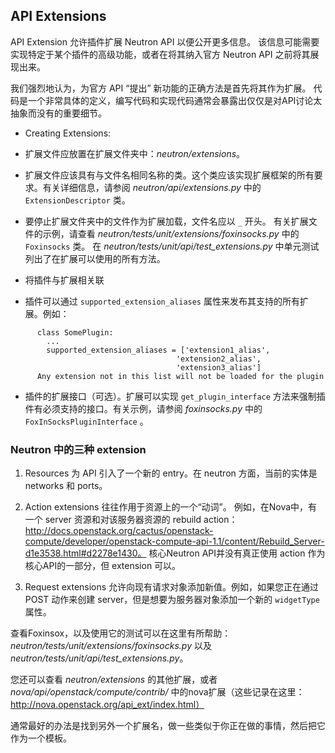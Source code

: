 ## API Extensions

API Extension 允许插件扩展 Neutron API 以便公开更多信息。 该信息可能需要实现特定于某个插件的高级功能，或者在将其纳入官方 Neutron API 之前将其展现出来。

我们强烈地认为，为官方 API “提出” 新功能的正确方法是首先将其作为扩展。 代码是一个非常具体的定义，编写代码和实现代码通常会暴露出仅仅是对API讨论太抽象而没有的重要细节。

* Creating Extensions:

 * 扩展文件应放置在扩展文件夹中：*neutron/extensions*。

 * 扩展文件应该具有与文件名相同名称的类。这个类应该实现扩展框架的所有要求。有关详细信息，请参阅 *neutron/api/extensions.py* 中的 `ExtensionDescriptor` 类。

 * 要停止扩展文件夹中的文件作为扩展加载，文件名应以 `_` 开头。 有关扩展文件的示例，请查看 *neutron/tests/unit/extensions/foxinsocks.py* 中的 `Foxinsocks` 类。 在 *neutron/tests/unit/api/test_extensions.py* 中单元测试列出了在扩展可以使用的所有方法。

* 将插件与扩展相关联

 * 插件可以通过 `supported_extension_aliases` 属性来发布其支持的所有扩展。例如：

```
      class SomePlugin:
        ...
        supported_extension_aliases = ['extension1_alias',
                                     'extension2_alias',
                                     'extension3_alias']
      Any extension not in this list will not be loaded for the plugin
```

* 插件的扩展接口（可选）。扩展可以实现 `get_plugin_interface` 方法来强制插件有必须支持的接口。有关示例，请参阅 *foxinsocks.py* 中的 `FoxInSocksPluginInterface` 。

### Neutron 中的三种 extension

1. Resources 为 API 引入了一个新的 entry。在 neutron 方面，当前的实体是 networks 和  	ports。

2. Action extensions 往往作用于资源上的一个“动词”。 例如，在Nova中，有一个 server 资源和对该服务器资源的 rebuild action：http://docs.openstack.org/cactus/openstack-compute/developer/openstack-compute-api-1.1/content/Rebuild_Server-d1e3538.html#d2278e1430。 核心Neutron API并没有真正使用 action 作为核心API的一部分，但 extension 可以。

3. Request extensions 允许向现有请求对象添加新值。例如，如果您正在通过 POST 动作来创建 server，但是想要为服务器对象添加一个新的 `widgetType` 属性。

查看Foxinsox，以及使用它的测试可以在这里有所帮助：*neutron/tests/unit/extensions/foxinsocks.py* 以及 *neutron/tests/unit/api/test_extensions.py*。

您还可以查看 *neutron/extensions* 的其他扩展，或者 *nova/api/openstack/compute/contrib/* 中的nova扩展（这些记录在这里：http://nova.openstack.org/api_ext/index.html）

通常最好的办法是找到另外一个扩展名，做一些类似于你正在做的事情，然后把它作为一个模板。